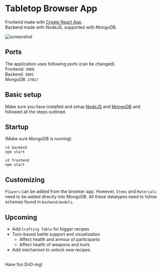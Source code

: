 # Tabletop Browser App

Frontend make with [Create React App](https://github.com/facebook/create-react-app).<br/>
Backend made with NodeJS, supported with MongoDB.

![screenshot](https://github.com/tanmayband/tabletop/blob/master/frontend_screenshot.png?raw=true)

## Ports
The application uses following ports (can be changed).<br/>
Frontend: `3000`<br/>
Backend: `3001`<br/>
MongoDB: `27017`

## Basic setup
Make sure you have installed and setup [NodeJS](https://nodejs.org) and [MongoDB](https://docs.mongodb.com/manual/administration/install-community/) and followed all the steps outlined.

## Startup
(Make sure MongoDB is running)

```
cd backend
npm start
```
```
cd frontend
npm start
```

## Customizing
`Players` can be added from the browser app.
However, `Items` and `Materials` need to be added directly into MongoDB. All these datatypes need to follow schemas found in `backend/models`.

## Upcoming
- Add `Crafting Table` for bigger recipes
- Turn-based battle support and visualization
    - Affect health and armour of participants
    - Affect health of weapons and tools
- Add mechanism to unlock new recipes


<br/>
Have fun DnD-ing!
